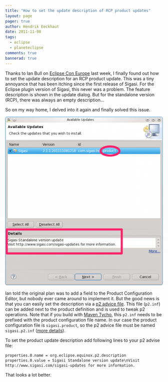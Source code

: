 ```yaml
---
title: "How to set the update description of RCP product updates"
layout: page 
pager: true
author: Hendrik Eeckhaut
date: 2011-11-08
tags: 
  - eclipse
  - planeteclipse
comments: true
bannerad: true
---
```



Thanks to Ian Bull on [Eclipse Con Europe](http://www.eclipsecon.org) last week, I finally found out how to set the update description for an RCP product update. This was a tiny annoyance that has been itching since the first release of Sigasi. For the Eclipse plugin version of Sigasi, this never was a problem. The feature description is shown in the update dialog. But for the standalone version (RCP), there was always an empty description...

So on my way home, I delved into it again and finally solved this issue.

![Product description in update dialog](images/update_dialog.png)

Ian told the original plan was to add a field to the Product Configuration Editor, but nobody ever came around to implement it. But the good news is that you can easily set the description via a  [p2 advice file](http://wiki.eclipse.org/Equinox/p2/Customizing_Metadata). This file (`p2.inf`) can be added next to the product definition and is used to tweak p2 operations. Note that if you build with [Maven Tycho](http://www.eclipse.org/tycho), this `p2.inf` needs to be prefixed with the product configuration file name. In our case the product configuration file is `sigasi.product`, so the p2 advice file must be named `sigasi.p2.inf` ([more details](http://wiki.eclipse.org/Tycho/Packaging_Types#eclipse-repository)).

To set the product update description add following lines to your p2 advise file:

```properties
properties.0.name = org.eclipse.equinox.p2.description
properties.0.value = Sigasi Standalone version update\nVisit http://www.sigasi.com/sigasi-updates for more information.
```

That looks a lot better.
